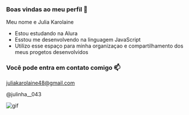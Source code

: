 ### Boas vindas ao meu perfil 💙

Meu nome e Julia Karolaine

- Estou estudando na Alura
- Esstou me desenvolvendo na linguagem JavaScript
- Utilizo esse espaço para minha organizaçao e compartilhamento dos meus progetos desenvolvidos

### Você pode entra em contato comigo 📫

juliakarolaine48@gmail.com

@julinha__043


![gif](https://media.tenor.com/nIYFhVzhwmcAAAAC/blink-miraculous-miraculous-ladybug.gif)
